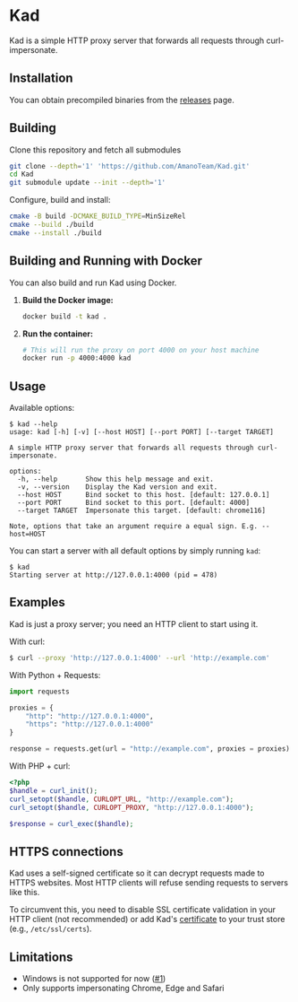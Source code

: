# Kad

Kad is a simple HTTP proxy server that forwards all requests through curl-impersonate.

## Installation

You can obtain precompiled binaries from the [releases](https://github.com/AmanoTeam/Kad/releases) page.

## Building

Clone this repository and fetch all submodules

```bash
git clone --depth='1' 'https://github.com/AmanoTeam/Kad.git'
cd Kad
git submodule update --init --depth='1'
```

Configure, build and install:

```bash
cmake -B build -DCMAKE_BUILD_TYPE=MinSizeRel
cmake --build ./build
cmake --install ./build
```

## Building and Running with Docker

You can also build and run Kad using Docker.

1.  **Build the Docker image:**
    ```bash
    docker build -t kad .
    ```

2.  **Run the container:**
    ```bash
    # This will run the proxy on port 4000 on your host machine
    docker run -p 4000:4000 kad
    ```

## Usage

Available options:

```
$ kad --help
usage: kad [-h] [-v] [--host HOST] [--port PORT] [--target TARGET]

A simple HTTP proxy server that forwards all requests through curl-impersonate.

options:
  -h, --help       Show this help message and exit.
  -v, --version    Display the Kad version and exit.
  --host HOST      Bind socket to this host. [default: 127.0.0.1]
  --port PORT      Bind socket to this port. [default: 4000]
  --target TARGET  Impersonate this target. [default: chrome116]

Note, options that take an argument require a equal sign. E.g. --host=HOST
```

You can start a server with all default options by simply running `kad`:

```
$ kad
Starting server at http://127.0.0.1:4000 (pid = 478)

```

## Examples

Kad is just a proxy server; you need an HTTP client to start using it.

With curl:

```bash
$ curl --proxy 'http://127.0.0.1:4000' --url 'http://example.com'
```

With Python + Requests:

```python
import requests

proxies = {
    "http": "http://127.0.0.1:4000",
    "https": "http://127.0.0.1:4000"
}

response = requests.get(url = "http://example.com", proxies = proxies)
```

With PHP + curl:

```php
<?php
$handle = curl_init();
curl_setopt($handle, CURLOPT_URL, "http://example.com");
curl_setopt($handle, CURLOPT_PROXY, "http://127.0.0.1:4000");

$response = curl_exec($handle);
```

## HTTPS connections

Kad uses a self-signed certificate so it can decrypt requests made to HTTPS websites. Most HTTP clients will refuse sending requests to servers like this.

To circumvent this, you need to disable SSL certificate validation in your HTTP client (not recommended) or add Kad's [certificate](./tools/certificates/kad.crt) to your trust store (e.g., `/etc/ssl/certs`).

## Limitations

- Windows is not supported for now ([#1](https://github.com/AmanoTeam/Kad/issues/1))
- Only supports impersonating Chrome, Edge and Safari

